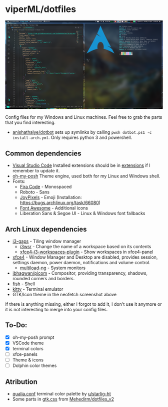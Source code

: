# viperML/dotfiles

![](_img/2021_04_%204_0250.png)

Config files for my Windows and Linux machines. Feel free to grab the parts that you find interesting.

- [anishathalye/dotbot](https://github.com/anishathalye/dotbot)
sets up symlinks by calling `pwsh dotbot.ps1 -c install-arch.yml`. Only requires python 3 and powershell.



## Common dependencies
- [Visual Studio Code](https://code.visualstudio.com) Installed extensions should be in [extensions](Code/extensions) if I remember to update it.
- [oh-my-posh](https://ohmyposh.dev) Theme engine, used both for my Linux and Windows shell.
- Fonts:
  - [Fira Code](https://github.com/tonsky/FiraCode) - Monospaced
  - Roboto - Sans
  - [JoyPixels](https://www.joypixels.com) - Emoji (Installation: https://bugs.archlinux.org/task/66080)
  - [Font Awesome](https://fontawesome.com) - Additional icons
  - Liberation Sans & Segoe UI - Linux & Windows font fallbacks


## Arch Linux dependencies
- [i3-gaps](https://github.com/Airblader/i3) - Tiling window manager
  - [i3wsr](https://github.com/roosta/i3wsr) - Change the name of a workspace based on its contents
  - [xfce4-i3-workspaces-plugin](https://github.com/denesb/xfce4-i3-workspaces-plugin) - Show workspaces in xfce4-panel
- [xfce4](https://xfce.org) - Window Manager and Desktop are disabled, provides session, settings daemon, power daemon, notifications and volume control.
  - [multiload-ng](https://udda.github.io/multiload-ng/) - System monitors
- [ibhagwan/picom](https://github.com/ibhagwan/picom/) - Compositor, providing transparency, shadows, rounded corners and borders.
- [fish](https://fishshell.com) - Shell
- [kitty](https://sw.kovidgoyal.net/kitty/) - Terminal emulator
- GTK/Icon theme in the neofetch screenshot above

If there is anything missing, either I forgot to add it, I don't use it anymore or it is not interesting to merge into your config files.


## To-Do:
- [x] oh-my-posh prompt
- [x] VSCode theme
- [x] terminal colors
- [ ] xfce-panels
- [ ] Theme & icons
- [ ] Dolphin color themes

## Atribution

- [qualia.conf](kitty/qualia.conf) terminal color palette by [u/starlig-ht](https://www.reddit.com/r/unixporn/comments/hjzw5f/oc_qualitative_color_palette_for_ansi_terminal/)
- Some parts in [gtk.css](gtk-3.0/gtk.css) from [Mehedirm/dotfiles_v2](https://github.com/Mehedirm/dotfiles_v2)